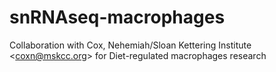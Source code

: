 # snRNAseq-macrophages
Collaboration with Cox, Nehemiah/Sloan Kettering Institute &lt;coxn@mskcc.org> for Diet-regulated macrophages research
